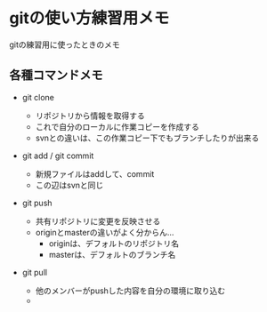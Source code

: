 # gitの使い方練習用メモ
gitの練習用に使ったときのメモ

## 各種コマンドメモ

- git clone
	* リポジトリから情報を取得する
	* これで自分のローカルに作業コピーを作成する
	* svnとの違いは、この作業コピー下でもブランチしたりが出来る

- git add / git commit
	* 新規ファイルはaddして、commit
	* この辺はsvnと同じ

- git push
	* 共有リポジトリに変更を反映させる
	* originとmasterの違いがよく分からん…
		+ originは、デフォルトのリポジトリ名
		+ masterは、デフォルトのブランチ名

- git pull
	* 他のメンバーがpushした内容を自分の環境に取り込む
	* 
